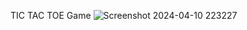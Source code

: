 TIC TAC TOE Game
![Screenshot 2024-04-10 223227](https://github.com/deromeroo/tic-tac-toe/assets/80493776/2bdc8c0d-d3dc-4d40-9511-47ab11ff9b11)

